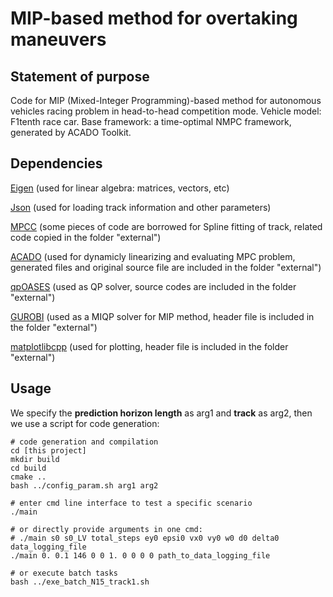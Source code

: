 # MIP-based method for overtaking maneuvers

## Statement of purpose
Code for MIP (Mixed-Integer Programming)-based method for autonomous vehicles racing problem in head-to-head competition mode. Vehicle model: F1tenth race car. Base framework: a time-optimal NMPC framework, generated by ACADO Toolkit.

## Dependencies
[Eigen](https://gitlab.com/libeigen/eigen) (used for linear algebra: matrices, vectors, etc)

[Json](https://github.com/nlohmann/json) (used for loading track information and other parameters)

[MPCC](https://github.com/alexliniger/MPCC) (some pieces of code are borrowed for Spline fitting of track, related code copied in the folder "external")

[ACADO](http://acado.github.io/) (used for dynamicly linearizing and evaluating MPC problem, generated files and original source file are included in the folder "external")

[qpOASES](https://github.com/coin-or/qpOASES) (used as QP solver, source codes are included in the folder "external")

[GUROBI](https://www.gurobi.com/) (used as a MIQP solver for MIP method, header file is included in the folder "external")

[matplotlibcpp](https://github.com/lava/matplotlib-cpp) (used for plotting, header file is included in the folder "external")

## Usage

We specify the **prediction horizon length** as arg1 and **track** as arg2, then we use a script for code generation: 

```
# code generation and compilation
cd [this project]
mkdir build
cd build
cmake ..
bash ../config_param.sh arg1 arg2

# enter cmd line interface to test a specific scenario
./main

# or directly provide arguments in one cmd: 
# ./main s0 s0_LV total_steps ey0 epsi0 vx0 vy0 w0 d0 delta0 data_logging_file
./main 0. 0.1 146 0 0 1. 0 0 0 0 path_to_data_logging_file

# or execute batch tasks
bash ../exe_batch_N15_track1.sh
```

